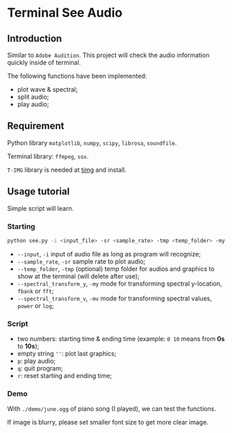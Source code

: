 # Terminal See Audio

## Introduction

Similar to `Adobe Audition`. This project will check the audio information quickly inside of terminal. 

The following functions have been implemented:

* plot wave & spectral;
* split audio;
* play audio;

## Requirement

Python library `matplotlib`, `numpy`, `scipy`, `librosa`, `soundfile`.

Terminal library: `ffmpeg`, `sox`.

`T-IMG` library is needed at [timg](https://github.com/hzeller/timg/) and install.

## Usage tutorial

Simple script will learn.

### Starting

```bash
python see.py -i <input_file> -sr <sample_rate> -tmp <temp_folder> -my <mode_y> -mv <mode_v>
```

* `--input`, `-i` input of audio file as long as program will recognize;
* `--sample_rate`, `-sr` sample rate to plot audio;
* `--temp_folder`, `-tmp` (optional) temp folder for audios and graphics to show at the terminal (will delete after use);
* `--spectral_transform_y`, `-my` mode for transforming spectral y-location, `fbank` or `fft`;
* `--spectral_transform_v`, `-mv` mode for transforming spectral values, `power` or `log`;

### Script

* two numbers: starting time & ending time (example: `0 10` means from **0s** to **10s**);
* empty string `''`: plot last graphics;
* `p`: play audio;
* `q`: quit program;
* `r`: reset starting and ending time;

### Demo

With `./demo/june.ogg` of piano song (I played), we can test the functions.

If image is blurry, please set smaller font size to get more clear image.